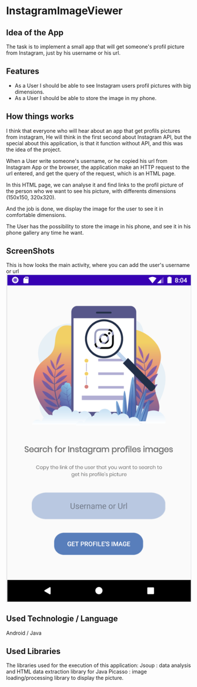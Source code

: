 # InstagramImageViewer

## Idea of the App 
The task is to implement a small app that will get someone's profil picture from Instagram, just by his username or his url.

## Features
* As a User I should be able to see Instagram users profil pictures with big dimensions.
* As a User I should be able to store the image in my phone.

## How things works
I think that everyone who will hear about an app that get profils pictures from instagram,
He will think in the first second about Instagram API, but the special about this application,
is that it function without API, and this was the idea of the project.

When a User write someone's username, or he copied his url from Instagram App or the browser, 
the application make an HTTP request to the url entered, and get the query of the request, which is an HTML page.

In this HTML page, we can analyse it and find links to the profil picture of the person who we want to see his picture,
with differents dimensions (150x150, 320x320).

And the job is done, we display the image for the user to see it in comfortable dimensions.

The User has the possibility to store the image in his phone, and see it in his phone gallery any time he want.

## ScreenShots
This is how looks the main activity, where you can add the user's username or url
![alt text](MainActivity.png)


## Used Technologie / Language
Android / Java

## Used Libraries
The libraries used for the execution of this application:
Jsoup : data analysis and HTML data extraction library for Java
Picasso : image loading/processing library to display the picture.

